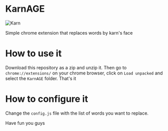 # KarnAGE
![Karn](https://i.imgur.com/xrxBvlT.png)

Simple chrome extension that replaces words by karn's face

# How to use it

Download this repository as a zip and unzip it. Then go to `chrome://extensions/` on your chrome browser, click on `Load unpacked` and select the `KarnAGE` folder. That's it 

# How to configure it

Change the `config.js` file with the list of words you want to replace.

Have fun you guys



